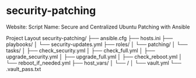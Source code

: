# security-patching
Website:
Script Name: Secure and Centralized Ubuntu Patching with Ansible

Project Layout
security-patching/
├── ansible.cfg
├── hosts.ini
├── playbooks/
│   └── security-updates.yml
├── roles/
│   └── patching/
│       └── tasks/
│           ├── check_security.yml
│           ├── check_full.yml
│           ├── upgrade_security.yml
│           ├── upgrade_full.yml
│           ├── check_reboot.yml
│           └── reboot_if_needed.yml
├── host_vars/
│   └── <hostname>/
│       └── vault.yml
└── .vault_pass.txt

